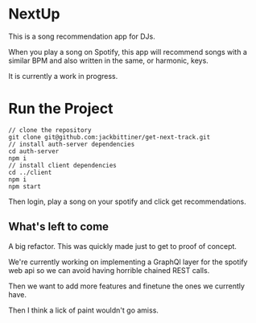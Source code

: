 # NextUp

This is a song recommendation app for DJs.

When you play a song on Spotify, this app will recommend songs with a similar BPM and also written in the same, or harmonic, keys.

It is currently a work in progress.

# Run the Project

```
// clone the repository
git clone git@github.com:jackbittiner/get-next-track.git
// install auth-server dependencies
cd auth-server
npm i
// install client dependencies
cd ../client
npm i
npm start
```

Then login, play a song on your spotify and click get recommendations.


## What's left to come

A big refactor. This was quickly made just to get to proof of concept.

We're currently working on implementing a GraphQl layer for the spotify web api so we can avoid having horrible chained REST calls.

Then we want to add more features and finetune the ones we currently have.

Then I think a lick of paint wouldn't go amiss.
